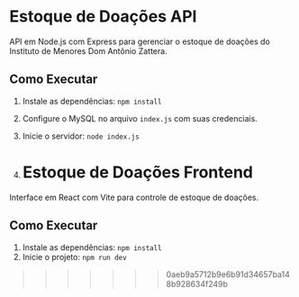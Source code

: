 # Estoque de Doações API
API em Node.js com Express para gerenciar o estoque de doações do Instituto de Menores Dom Antônio Zattera.

## Como Executar
1. Instale as dependências: `npm install`
2. Configure o MySQL no arquivo `index.js` com suas credenciais.
3. Inicie o servidor: `node index.js`

4. # Estoque de Doações Frontend
Interface em React com Vite para controle de estoque de doações.

## Como Executar
1. Instale as dependências: `npm install`
2. Inicie o projeto: `npm run dev`
>>>>>>> 0aeb9a5712b9e6b91d34657ba148b928634f249b
